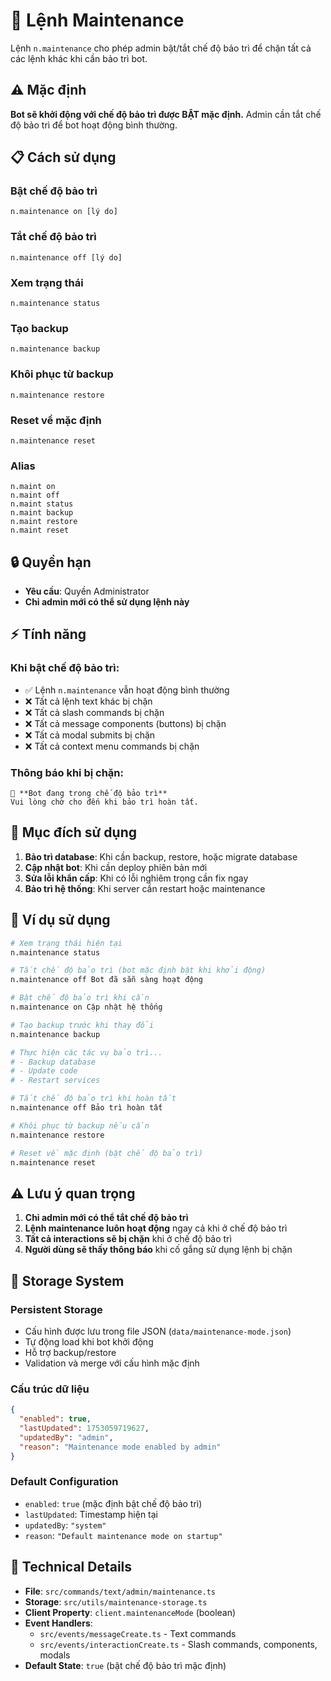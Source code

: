 # 🔧 Lệnh Maintenance

Lệnh `n.maintenance` cho phép admin bật/tắt chế độ bảo trì để chặn tất cả các lệnh khác khi cần bảo trì bot.

## ⚠️ Mặc định

**Bot sẽ khởi động với chế độ bảo trì được BẬT mặc định.** Admin cần tắt chế độ bảo trì để bot hoạt động bình thường.

## 📋 Cách sử dụng

### Bật chế độ bảo trì
```
n.maintenance on [lý do]
```

### Tắt chế độ bảo trì
```
n.maintenance off [lý do]
```

### Xem trạng thái
```
n.maintenance status
```

### Tạo backup
```
n.maintenance backup
```

### Khôi phục từ backup
```
n.maintenance restore
```

### Reset về mặc định
```
n.maintenance reset
```

### Alias
```
n.maint on
n.maint off
n.maint status
n.maint backup
n.maint restore
n.maint reset
```

## 🔒 Quyền hạn

- **Yêu cầu**: Quyền Administrator
- **Chỉ admin mới có thể sử dụng lệnh này**

## ⚡ Tính năng

### Khi bật chế độ bảo trì:
- ✅ Lệnh `n.maintenance` vẫn hoạt động bình thường
- ❌ Tất cả lệnh text khác bị chặn
- ❌ Tất cả slash commands bị chặn
- ❌ Tất cả message components (buttons) bị chặn
- ❌ Tất cả modal submits bị chặn
- ❌ Tất cả context menu commands bị chặn

### Thông báo khi bị chặn:
```
🔧 **Bot đang trong chế độ bảo trì**
Vui lòng chờ cho đến khi bảo trì hoàn tất.
```

## 🎯 Mục đích sử dụng

1. **Bảo trì database**: Khi cần backup, restore, hoặc migrate database
2. **Cập nhật bot**: Khi cần deploy phiên bản mới
3. **Sửa lỗi khẩn cấp**: Khi có lỗi nghiêm trọng cần fix ngay
4. **Bảo trì hệ thống**: Khi server cần restart hoặc maintenance

## 📝 Ví dụ sử dụng

```bash
# Xem trạng thái hiện tại
n.maintenance status

# Tắt chế độ bảo trì (bot mặc định bật khi khởi động)
n.maintenance off Bot đã sẵn sàng hoạt động

# Bật chế độ bảo trì khi cần
n.maintenance on Cập nhật hệ thống

# Tạo backup trước khi thay đổi
n.maintenance backup

# Thực hiện các tác vụ bảo trì...
# - Backup database
# - Update code
# - Restart services

# Tắt chế độ bảo trì khi hoàn tất
n.maintenance off Bảo trì hoàn tất

# Khôi phục từ backup nếu cần
n.maintenance restore

# Reset về mặc định (bật chế độ bảo trì)
n.maintenance reset
```

## ⚠️ Lưu ý quan trọng

1. **Chỉ admin mới có thể tắt chế độ bảo trì**
2. **Lệnh maintenance luôn hoạt động** ngay cả khi ở chế độ bảo trì
3. **Tất cả interactions sẽ bị chặn** khi ở chế độ bảo trì
4. **Người dùng sẽ thấy thông báo** khi cố gắng sử dụng lệnh bị chặn

## 💾 Storage System

### Persistent Storage
- Cấu hình được lưu trong file JSON (`data/maintenance-mode.json`)
- Tự động load khi bot khởi động
- Hỗ trợ backup/restore
- Validation và merge với cấu hình mặc định

### Cấu trúc dữ liệu
```json
{
  "enabled": true,
  "lastUpdated": 1753059719627,
  "updatedBy": "admin",
  "reason": "Maintenance mode enabled by admin"
}
```

### Default Configuration
- `enabled`: `true` (mặc định bật chế độ bảo trì)
- `lastUpdated`: Timestamp hiện tại
- `updatedBy`: `"system"`
- `reason`: `"Default maintenance mode on startup"`

## 🔧 Technical Details

- **File**: `src/commands/text/admin/maintenance.ts`
- **Storage**: `src/utils/maintenance-storage.ts`
- **Client Property**: `client.maintenanceMode` (boolean)
- **Event Handlers**: 
  - `src/events/messageCreate.ts` - Text commands
  - `src/events/interactionCreate.ts` - Slash commands, components, modals
- **Default State**: `true` (bật chế độ bảo trì mặc định) 